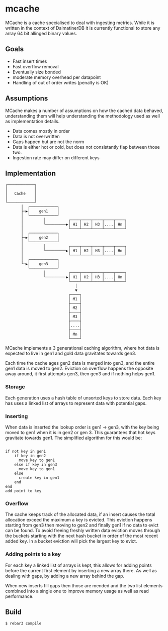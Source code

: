 # mcache
MCache is a cache specialised to deal with ingesting metrics. While it is written in the context of DalmatinerDB it is currently functional to store any array 64 bit allinged binary values.


## Goals
* Fast insert times
* Fast overflow removal
* Eventually size bonded
* moderate memory overhead per datapoint
* Handling of out of order writes (penalty is OK)



## Assumptions
MCache makes a number of assumptions on how the cached data behaved, understanding them will help understanding the methodology used as well as implementation details.

* Data comes mostly in order
* Data is not overwritten
* Gaps happen but are not the norm
* Data is either hot or cold, but does not consistantly flap between those two.
* Ingestion rate may differ on different keys


## Implementation

```
┌────────────┐
│            │
│   Cache    │
│            │
└────────────┘
       │  ┌────────────┐
       ├─▶│    gen1    │
       │  └────────────┘
       │         │          ┌────┬────┬────┬────┬────┐
       │         └─────────▶│ H1 │ H2 │ H3 │....│ Hn │
       │                    └────┴────┴────┴────┴────┘
       │  ┌────────────┐
       ├─▶│    gen2    │
       │  └────────────┘
       │         │          ┌────┬────┬────┬────┬────┐
       │         └─────────▶│ H1 │ H2 │ H3 │....│ Hn │
       │                    └────┴────┴────┴────┴────┘
       │  ┌────────────┐
       └─▶│    gen3    │
          └────────────┘
                 │          ┌────┬────┬────┬────┬────┐
                 └─────────▶│ H1 │ H2 │ H3 │....│ Hn │
                            └────┴────┴────┴────┴────┘
                               │
                               ▼
                            ┌────┐
                            │ M1 │
                            ├────┤
                            │ M2 │
                            ├────┤
                            │ M3 │
                            ├────┤
                            │....│
                            ├────┤
                            │ Mn │
                            └────┘
```

MCache implements a 3 generational caching algorithm, where hot data is expected to live in gen1 and gold data gravitates towards gen3.

Each time the cache ages gen2 data is merged into gen3, and the entire gen1 data is moved to gen2. Eviction on overflow happens the opposite away around, it first attempts gen3, then gen3 and if nothing helps gen1.

### Storage
Each generation uses a hash table of unsorted keys to store data. Each key has uses a linked list of arrays to represent data with potential gaps.

### Inserting
When data is inserted the lookup order is gen1 -> gen3, with the key being moved to gen1 when it is in gen2 or gen 3. This guarantees that hot keys gravitate towards gen1. The simplified algorithm for this would be:

```

if not key in gen1
    if key in gen2
      move key to gen1
    else if key in gen3
      move key to gen1
    else
      create key in gen1
    end
end
add point to key
```

### Overflow
The cache keeps track of the allocated data, if an insert causes the total allocation exceed the maximum a key is evicted. This eviction happens starting from gen3 then moving to gen2 and finally gen1 if no data to evict can be found.
To avoid freeing freshly written data eviction moves through the buckets starting with the next hash bucket in order of the most recent added key. In a bucket eviction will pick the largest key to evict.

### Adding points to a key
For each key a linked list of arrays is kept, this allows for adding points before the current first element by inserting a new array there. As well as dealing with gaps, by adding a new array behind the gap. 

When new inserts fill gaps then those are mended and the two list elements combined into a single one to improve memory usage as well as read performance.

Build
-----

    $ rebar3 compile

